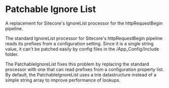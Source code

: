 # Patchable Ignore List
A replacement for Sitecore's IgnoreList processor for the httpRequestBegin pipeline.

The standard IgnoreList processor for Sitecore's httpRequestBegin pipeline reads its prefixes
from a configuration setting.  Since it is a single string value, it can't be patched easily by
config files in the /App_Config/Include folder.

The PatchableIgnoreList fixes this problem by replacing the standard processor with one that can
read prefixes from a configuration property list.  By default, the PatchableIgnoreList uses a
trie datastructure instead of a simple string array to improve performance of lookups.
